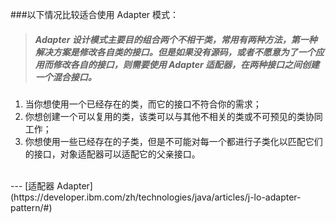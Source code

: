 ###以下情况比较适合使用 Adapter 模式：

> ##### Adapter 设计模式主要目的组合两个不相干类，常用有两种方法，第一种解决方案是修改各自类的接口。但是如果没有源码，或者不愿意为了一个应用而修改各自的接口，则需要使用 Adapter 适配器，在两种接口之间创建一个混合接口。

1. 当你想使用一个已经存在的类，而它的接口不符合你的需求；
2. 你想创建一个可以复用的类，该类可以与其他不相关的类或不可预见的类协同工作；
3. 你想使用一些已经存在的子类，但是不可能对每一个都进行子类化以匹配它们的接口，对象适配器可以适配它的父亲接口。

<br>
---
[适配器 Adapter](https://developer.ibm.com/zh/technologies/java/articles/j-lo-adapter-pattern/#)